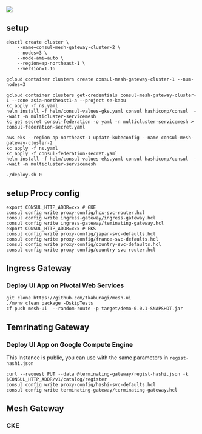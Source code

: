 <kbd>
  <img src="https://github-image-tkaburagi.s3-ap-northeast-1.amazonaws.com/my-github-repo/multicluster-servicemesh.png">
</kbd>

## setup

```shell script
eksctl create cluster \
    --name=consul-mesh-gateway-cluster-2 \
    --nodes=3 \
    --node-ami=auto \
    --region=ap-northeast-1 \
    --version=1.16
```

```shell script
gcloud container clusters create consul-mesh-gateway-cluster-1 --num-nodes=3
```

```shell script
gcloud container clusters get-credentials consul-mesh-gateway-cluster-1 --zone asia-northeast1-a --project se-kabu
kc apply -f ns.yaml
helm install -f helm/consul-values-gke.yaml consul hashicorp/consul  --wait -n multicluster-servicemesh
kc get secret consul-federation -o yaml -n multicluster-servicemesh > consul-federation-secret.yaml
```

```shell script
aws eks --region ap-northeast-1 update-kubeconfig --name consul-mesh-gateway-cluster-2
kc apply -f ns.yaml
kc apply -f consul-federation-secret.yaml
helm install -f helm/consul-values-eks.yaml consul hashicorp/consul  --wait -n multicluster-servicemesh
```

```shell script
./deploy.sh 0
```

## setup Procy config
```shell script
export CONSUL_HTTP_ADDR=xxx # GKE
consul config write proxy-config/hcx-svc-router.hcl
consul config write ingress-gateway/ingress-gateway.hcl
consul config write ingress-gateway/teminating-gateway.hcl
export CONSUL_HTTP_ADDR=xxx # EKS
consul config write proxy-config/japan-svc-defaults.hcl
consul config write proxy-config/france-svc-defaults.hcl
consul config write proxy-config/country-svc-defaults.hcl
consul config write proxy-config/country-svc-router.hcl
```

## Ingress Gateway

### Deploy UI App on Pivotal Web Services

```shell script
git clone https://github.com/tkaburagi/mesh-ui
./mvnw clean package -DskipTests
cf push mesh-ui  --random-route -p target/demo-0.0.1-SNAPSHOT.jar
```

## Temrinating Gateway

### Deploy UI App on Google Compute Engine

This Instance is public, you can use with the same parameters in `regist-hashi.json`

```shell script
curl --request PUT --data @terminating-gateway/regist-hashi.json -k $CONSUL_HTTP_ADDR/v1/catalog/register
consul config write proxy-config/hashi-svc-defaults.hcl
consul config write terminating-gateway/terminating-gateway.hcl
```

## Mesh Gateway


### GKE 